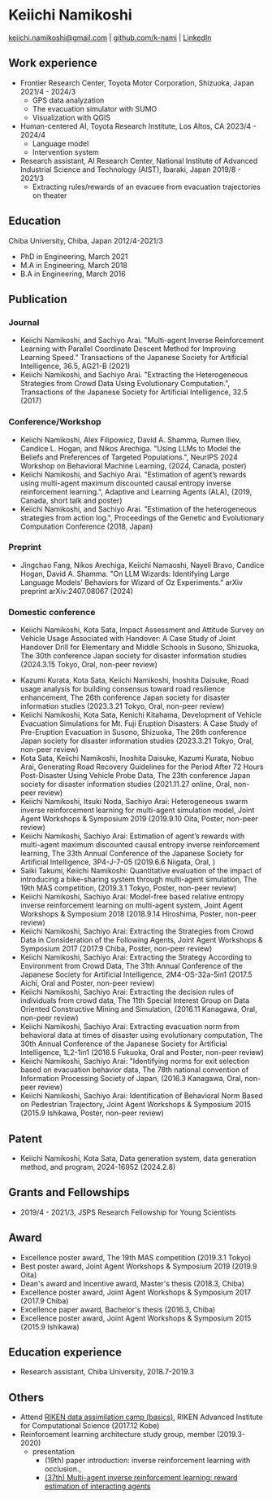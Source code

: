 <link rel="stylesheet" type="text/css" href="style.css">

# Keiichi Namikoshi

[keiichi.namikoshi@gmail.com](mailto:keiichi.namikoshi@gmail.com) | [github.com/k-nami](https://github.com/k-nami) | [LinkedIn](https://www.linkedin.com/in/keiichi-namikoshi-88774b271/)

## Work experience

* Frontier Research Center, Toyota Motor Corporation, <location> Shizuoka, Japan </location> <time> 2021/4 - 2024/3 </time>
    * GPS data analyzation 
    * The evacuation simulator with SUMO
    * Visualization with QGIS
* Human-centered AI, Toyota Research Institute, <location>Los Altos, CA</location> <time>2023/4 - 2024/4</time>
    * Language model
    * Intervention system
* Research assistant, AI Research Center, National Institute of Advanced Industrial Science and Technology (AIST), <location>Ibaraki, Japan</location> <time>2019/8 - 2021/3</time>
    * Extracting rules/rewards of an evacuee from evacuation trajectories on theater

## Education

Chiba University, <location>Chiba, Japan</location> <time>2012/4-2021/3</time>

* PhD in Engineering, March 2021
* M.A in Engineering, March 2018
* B.A in Engineering, March 2016

## Publication

### Journal

* <author>Keiichi Namikoshi</author>, and Sachiyo Arai. "Multi-agent Inverse Reinforcement Learning with Parallel Coordinate Descent Method for Improving Learning
Speed." Transactions of the Japanese Society for Artificial Intelligence, 36.5, AG21-B (2021)
* <author>Keiichi Namikoshi</author>, and Sachiyo Arai. "Extracting the Heterogeneous Strategies from Crowd Data Using Evolutionary Computation.", Transactions of the
Japanese Society for Artificial Intelligence, 32.5 (2017)

### Conference/Workshop

* <author>Keiichi Namikoshi</author>, Alex Filipowicz, David A. Shamma, Rumen Iliev, Candice L. Hogan, and Nikos Arechiga. "Using LLMs to Model the Beliefs and Preferences of Targeted Populations.", NeurIPS 2024 Workshop on Behavioral Machine Learning, (2024, Canada, poster)
* <author>Keiichi Namikoshi</author>, and Sachiyo Arai. "Estimation of agent’s rewards using multi-agent maximum discounted causal entropy inverse reinforcement
learning.", Adaptive and Learning Agents (ALA), (2019, Canada, short talk and poster)
* <author>Keiichi Namikoshi</author>, and Sachiyo Arai. "Estimation of the heterogeneous strategies from action log.", Proceedings of the Genetic and Evolutionary
Computation Conference (2018, Japan)

### Preprint

* Jingchao Fang, Nikos Arechiga, <author>Keiichi Namaoshi</author>, Nayeli Bravo, Candice Hogan, David A. Shamma. "On LLM Wizards: Identifying Large Language Models' Behaviors for Wizard of Oz Experiments." arXiv preprint arXiv:2407.08067 (2024)

### Domestic conference

* <author>Keiichi Namikoshi</author>, Kota Sata, Impact Assessment and Attitude Survey on Vehicle Usage Associated with Handover: A Case Study of Joint Handover Drill for Elementary and Middle Schools in Susono, Shizuoka, The 30th conference Japan society for disaster information studies (2024.3.15 Tokyo, Oral, non-peer review)
<!-- 引き渡しに伴う車両利用の影響評価と意向調査: 静岡県裾野市小中合同引き渡し訓練におけるケーススタディ -->
* Kazumi Kurata, Kota Sata, <author>Keiichi Namikoshi</author>, Inoshita Daisuke, Road usage analysis for building consensus toward road resilience enhancement, The 26th conference Japan society for disaster information studies (2023.3.21 Tokyo, Oral, non-peer review)
* <author>Keiichi Namikoshi</author>, Kota Sata, Kenichi Kitahama, Development of Vehicle Evacuation Simulations for Mt. Fuji Eruption Disasters: A Case Study of Pre-Eruption Evacuation in Susono, Shizuoka, The 26th conference Japan society for disaster information studies (2023.3.21 Tokyo, Oral, non-peer review)
* Kota Sata, <author>Keiichi Namikoshi</author>, Inoshita Daisuke, Kazumi Kurata, Nobuo Arai, Generating Road Recovery Guidelines for the Period After 72 Hours Post-Disaster Using Vehicle Probe Data, The 23th conference Japan society for disaster information studies (2021.11.27 online, Oral, non-peer review)
* <author>Keiichi Namikoshi</author>, Itsuki Noda, Sachiyo Arai: Heterogeneous swarm inverse reinforcement learning for multi-agent simulation model, Joint Agent Workshops & Symposium 2019 (2019.9.10 Oita, Poster, non-peer review)
* <author>Keiichi Namikoshi</author>, Sachiyo Arai: Estimation of agent’s rewards with multi-agent maximum discounted causal entropy inverse reinforcement learning, The 33th Annual Conference of the Japanese Society for Artificial Intelligence, 3P4-J-7-05 (2019.6.6 Niigata, Oral, )
* Saiki Takumi, <author>Keiichi Namikoshi</author>: Quantitative evaluation of the impact of introducing a bike-sharing system through multi-agent simulation, The 19th MAS competition, (2019.3.1 Tokyo, Poster, non-peer review)
* <author>Keiichi Namikoshi</author>, Sachiyo Arai: Model-free based relative entropy inverse reinforcement learning on multi-agent system, Joint Agent Workshops & Symposium 2018 (2018.9.14 Hiroshima, Poster, non-peer review)
* <author>Keiichi Namikoshi</author>, Sachiyo Arai: Extracting the Strategies from Crowd Data in Consideration of the Following Agents, Joint Agent Workshops & Symposium 2017 (2017.9 Chiba, Poster, non-peer review)
* <author>Keiichi Namikoshi</author>, Sachiyo Arai: Extracting the Strategy According to Environment from Crowd Data, The 31th Annual Conference of the Japanese Society for Artificial Intelligence, 2M4-OS-32a-5in1 (2017.5 Aichi, Oral and Poster, non-peer review)
* <author>Keiichi Namikoshi</author>, Sachiyo Arai: Extracting the decision rules of individuals from crowd data, The 11th Special Interest Group on Data Oriented Constructive Mining and Simulation, (2016.11 Kanagawa, Oral, non-peer review)
* <author>Keiichi Namikoshi</author>, Sachiyo Arai: Extracting evacuation norm from behavioral data at times of disaster using evolutionary computation, The 30th Annual Conference of the Japanese Society for Artificial Intelligence, 1L2-1in1 (2016.5 Fukuoka, Oral and Poster, non-peer review)
* <author>Keiichi Namikoshi</author>, Sachiyo Arai: "Identifying norms for exit selection based on evacuation behavior data, The 78th national convention of Information Processing Society of Japan, (2016.3 Kanagawa, Oral, non-peer review)
* <author>Keiichi Namikoshi</author>, Sachiyo Arai: Identification of Behavioral Norm Based on Pedestrian Trajectory, Joint Agent Workshops & Symposium 2015 (2015.9 Ishikawa, Poster, non-peer review)

## Patent

* <author>Keiichi Namikoshi</author>, Kota Sata, Data generation system, data generation method, and program, 2024-16952 (2024.2.8)

## Grants and Fellowships

* 2019/4 - 2021/3, JSPS Research Fellowship for Young Scientists

## Award

* Excellence poster award, The 19th MAS competition (2019.3.1 Tokyo)
* Best poster award, Joint Agent Workshops & Symposium 2019 (2019.9 Oita)
* Dean's award and Incentive award, Master's thesis (2018.3, Chiba)
* Excellence poster award, Joint Agent Workshops & Symposium 2017 (2017.9 Chiba)
* Excellence paper award, Bachelor's thesis (2016.3, Chiba)
* Excellence poster award, Joint Agent Workshops & Symposium 2015 (2015.9 Ishikawa)

## Education experience

* Research assistant, Chiba University, 2018.7-2019.3

## Others

* Attend [RIKEN data assimilation camp (basics)](https://www.data-assimilation.riken.jp/jp/events/riken_da_tr_2017/index.html), RIKEN Advanced Institute for Computational Science (2017.12 Kobe)
* Reinforcement learning architecture study group, member (2019.3-2020)
  * presentation
    * (19th) paper introduction: inverse reinforcement learning with occlusion., 
    * [(37th) Multi-agent inverse reinforcement learning: reward estimation of interacting agents](https://www.slideshare.net/slideshow/multiagent-inverse-reinforcement-learning/148943042?from_search=0)


